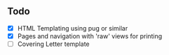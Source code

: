 ## Todo

- [x] HTML Templating using pug or similar
- [x] Pages and navigation with 'raw' views for printing
- [ ] Covering Letter template
